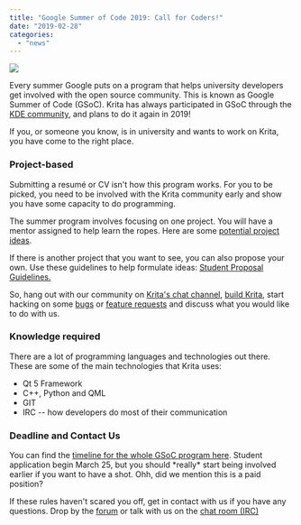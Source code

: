 ```yaml
---
title: "Google Summer of Code 2019: Call for Coders!"
date: "2019-02-28"
categories: 
  - "news"
---
```


![](../images/GSoC2016Logo.jpg)

Every summer Google puts on a program that helps university developers get involved with the open source community. This is known as Google Summer of Code (GSoC). Krita has always participated in GSoC through the [KDE community](https://dot.kde.org/2019/02/27/google-summer-code-2019), and plans to do it again in 2019!

If you, or someone you know, is in university and wants to work on Krita, you have come to the right place.

### Project-based

Submitting a resumé or CV isn't how this program works. For you to be picked, you need to be involved with the Krita community early and show you have some capacity to do programming.

The summer program involves focusing on one project. You will have a mentor assigned to help learn the ropes. Here are some [potential project ideas](https://community.kde.org/GSoC/2019/Ideas#Krita).

If there is another project that you want to see, you can also propose your own. Use these guidelines to help formulate ideas: [Student Proposal Guidelines.](https://community.kde.org/GSoC#Student_proposal_guidelines)

So, hang out with our community on [Krita's chat channel](/irc/), [build Krita](https://docs.krita.org/en/untranslatable_pages/building_krita.html), start hacking on some [bugs](https://bugs.kde.org/buglist.cgi?bug_severity=critical&bug_severity=grave&bug_severity=major&bug_severity=crash&bug_severity=normal&bug_severity=minor&bug_status=UNCONFIRMED&bug_status=CONFIRMED&bug_status=REOPENED&list_id=1592597&product=krita&query_format=advanced) or [feature requests](https://bugs.kde.org/buglist.cgi?bug_severity=wishlist&bug_status=UNCONFIRMED&bug_status=CONFIRMED&bug_status=REOPENED&list_id=1592599&product=krita&query_format=advanced) and discuss what you would like to do with us.

### Knowledge required

There are a lot of programming languages and technologies out there. These are some of the main technologies that Krita uses:

- Qt 5 Framework
- C++, Python and QML
- GIT
- IRC -- how developers do most of their communication

### Deadline and Contact Us

You can find the [timeline for the whole GSoC program here](https://developers.google.com/open-source/gsoc/timeline). Student application begin March 25, but you should \*really\* start being involved earlier if you want to have a shot. Ohh, did we mention this is a paid position?

If these rules haven't scared you off, get in contact with us if you have any questions. Drop by the [forum](https://forum.kde.org/viewforum.php?f=136) or talk with us on the [chat room (IRC)](https://krita.org/irc/)
